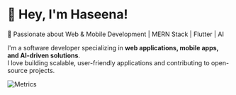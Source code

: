 # 👋 Hey, I'm Haseena!
🚀 Passionate about Web & Mobile Development | MERN Stack | Flutter | AI  

I'm a software developer specializing in **web applications, mobile apps, and AI-driven solutions**.  
I love building scalable, user-friendly applications and contributing to open-source projects.

![Metrics](https://metrics.lecoq.io/HasEEnaEEby)

